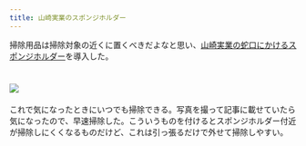 ```yaml
---
title: 山崎実業のスポンジホルダー
---
```

掃除用品は掃除対象の近くに置くべきだよなと思い、[山崎実業の蛇口にかけるスポンジホルダー](https://www.amazon.co.jp/dp/B07MM4GC6P)を導入した。

![](https://lh3.googleusercontent.com/jL1_Db0_jzSKzeVKN_KK4mKy6F5geLBiCC5i4m9HI2lOj0O4ou1JP25Pf2V7BprNMBLHNCEgqIuAkFoLfH4ZrKBwYcP1Ttg_cHUjBaImj8foFJzK1H_Pc3OrWZWCCi-Mf1rXXOtY7Ku84Ban3oVwfPXDIC52_vJZ9w7ql8cjkM15zgAd9baSBI93YhhJ)
===================================================================================================================================================================================================================================

これで気になったときにいつでも掃除できる。写真を撮って記事に載せていたら気になったので、早速掃除した。こういうものを付けるとスポンジホルダー付近が掃除しにくくなるものだけど、これは引っ張るだけで外せて掃除しやすい。
